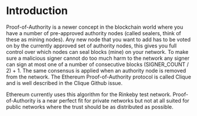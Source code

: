 # Introduction

Proof-of-Authority is a newer concept in the blockchain world where you have a number of pre-approved authority nodes (called sealers, think of these as mining nodes). Any new node that you want to add has to be voted on by the currently approved set of authority nodes, this gives you full control over which nodes can seal blocks (mine) on your network. To make sure a malicious signer cannot do too much harm to the network any signer can sign at most one of a number of consecutive blocks 
(SIGNER_COUNT / 2) + 1. 
The same consensus is applied when an authority node is removed from the network.
The Ethereum Proof-of-Authority protocol is called Clique and is well described in the Clique Github issue. 

Ethereum currently uses this algorithm for the Rinkeby test network.
Proof-of-Authority is a near perfect fit for private networks but not at all suited for public networks where the trust should be as distributed as possible.
